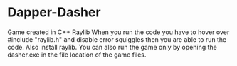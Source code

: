 # Dapper-Dasher
Game created in C++ Raylib
When you run the code you have to hover over #include "raylib.h" and disable error squiggles then you are able to run the code.
Also install raylib.
You can also run the game only by opening the dasher.exe in the file location of the game files.
